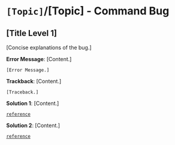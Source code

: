 # `[Topic]`/[Topic] - Command Bug

## [Title Level 1]

[Concise explanations of the bug.]

**Error Message**: [Content.]

```text
[Error Message.]
```

**Trackback**: [Content.]

```[Language]
[Traceback.]
```

**Solution 1**: [Content.]

[`reference`](link_to_reference)

**Solution 2**: [Content.]

[`reference`](link_to_reference)
